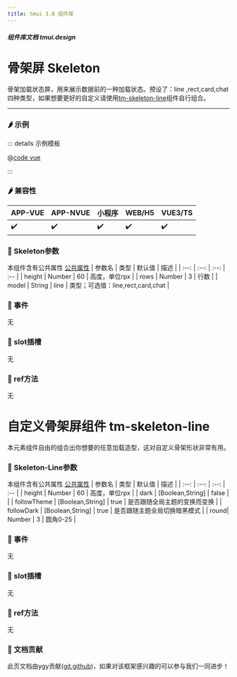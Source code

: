 ```yaml
---
title: tmui 3.0 组件库
---
```


<dirtoc></dirtoc>

##### 组件库文档 tmui.design

# 骨架屏 Skeleton
骨架加载状态屏，用来展示数据前的一种加载状态。预设了：line ,rect,card,chat四种类型，如果想要更好的自定义请使用[tm-skeleton-line](#title1)组件自行组合。

---

### :hot_pepper: 示例

<webview url="https://tmui.design/h5/#/pages/fankui/skeleton"></webview>

::: details 示例模板

@[code vue](pages/fankui/skeleton.nvue)

:::

### :hot_pepper: 兼容性

| APP-VUE | APP-NVUE | 小程序 | WEB/H5 | VUE3/TS |
| --- | --- | --- | --- | --- |
| :heavy_check_mark: | :heavy_check_mark: | :heavy_check_mark: | :heavy_check_mark: | :heavy_check_mark: |

### :seedling: Skeleton参数
本组件含有公共属性 [公共属性](/doc/spec/组件公共样式.md)
| 参数名 | 类型 | 默认值 | 描述 |
| :--: | :--: | :--: | :-- |
| height | Number | 60 | 高度，单位rpx |
| rows | Number | 3 | 行数 |
| model | String | line | 类型；可选值：line,rect,card,chat |


### :rose: 事件
无

### :corn: slot插槽
无

### :green_salad: ref方法
无



# 自定义骨架屏组件  <span id="title1">tm-skeleton-line</span>
本元素组件自由的组合出你想要的任意加载造型，这对自定义骨架形状非常有用。


### :seedling: Skeleton-Line参数
本组件含有公共属性 [公共属性](/doc/spec/组件公共样式.md)
| 参数名 | 类型 | 默认值 | 描述 |
| :--: | :--: | :--: | :-- |
| height | Number | 60 | 高度，单位rpx |
| dark | [Boolean,String] | false |  |
| followTheme | [Boolean,String] | true | 是否跟随全局主题的变换而变换 |
| followDark | [Boolean,String] | true | 是否跟随主题全局切换暗黑模式 |
| round| Number | 3 | 圆角0-25 |

### :rose: 事件
无

### :corn: slot插槽
无

### :green_salad: ref方法
无




### :couplekiss: 文档贡献
此页文档由ygy贡献([git](https://gitee.com/ygy-promise),[github](https://github.com/ygy-97))，如果对该框架感兴趣的可以参与我们一同进步！